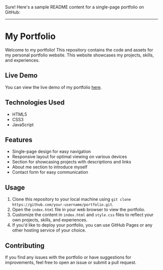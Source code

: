Sure! Here's a sample README content for a single-page portfolio on GitHub:

---

# My Portfolio

Welcome to my portfolio! This repository contains the code and assets for my personal portfolio website. This website showcases my projects, skills, and experiences.

## Live Demo

You can view the live demo of my portfolio [here](https://your-portfolio-url.com).

## Technologies Used

- HTML5
- CSS3
- JavaScript

## Features

- Single-page design for easy navigation
- Responsive layout for optimal viewing on various devices
- Section for showcasing projects with descriptions and links
- About me section to introduce myself
- Contact form for easy communication

## Usage

1. Clone this repository to your local machine using `git clone https://github.com/your-username/portfolio.git`.
2. Open the `index.html` file in your web browser to view the portfolio.
3. Customize the content in `index.html` and `style.css` files to reflect your own projects, skills, and experiences.
4. If you'd like to deploy your portfolio, you can use GitHub Pages or any other hosting service of your choice.

## Contributing

If you find any issues with the portfolio or have suggestions for improvements, feel free to open an issue or submit a pull request.

